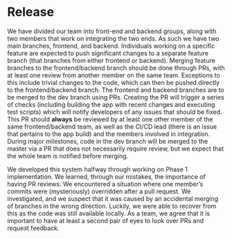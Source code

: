 # Release

We have divided our team into front-end and backend groups, along with two members that work on integrating the two ends. As such we have two main branches, frontend, and backend. Individuals working on a specific feature are expected to push significant changes to a separate feature branch (that branches from either frontend or backend). Merging feature branches to the frontend/backend branch should be done through PRs, with at least one review from another member on the same team. Exceptions to this include trivial changes to the code, which can then be pushed directly to the frontend/backend branch. The frontend and backend branches are to be merged to the dev branch using PRs. Creating the PR will trigger a series of checks (including building the app with recent changes and executing test scripts) which will notify developers of any issues that should be fixed. This PR should **always** be reviewed by at least one other member of the same frontend/backend team, as well as the CI/CD lead (there is an issue that pertains to the app build) and the members involved in integration. During major milestones, code in the dev branch will be merged to the master via a PR that does not necessarily require review, but we expect that the whole team is notified before merging.

We developed this system halfway through working on Phase 1 implementation. We learned, through our mistakes, the importance of having PR reviews. We encountered a situation where one member’s commits were (mysteriously) overridden after a pull request. We investigated, and we suspect that it was caused by an accidental merging of branches in the wrong direction. Luckily, we were able to recover from this as the code was still available locally. As a team, we agree that it is important to have at least a second pair of eyes to look over PRs and request feedback.
